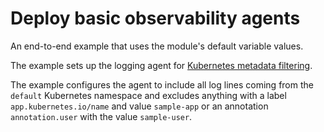 # Deploy basic observability agents

An end-to-end example that uses the module's default variable values.

The example sets up the logging agent for [Kubernetes metadata filtering](https://github.com/logdna/logdna-agent-v2/blob/3.8/docs/KUBERNETES.md#configuration-for-kubernetes-metadata-filtering).

The example configures the agent to include all log lines coming from the `default` Kubernetes namespace and excludes anything with a label `app.kubernetes.io/name` and value `sample-app` or an annotation `annotation.user` with the value `sample-user`.
